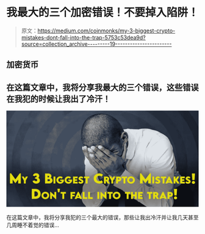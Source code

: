 # 我最大的三个加密错误！不要掉入陷阱！

> 原文：<https://medium.com/coinmonks/my-3-biggest-crypto-mistakes-dont-fall-into-the-trap-5753c53dea9d?source=collection_archive---------19----------------------->

## 加密货币

## 在这篇文章中，我将分享我最大的三个错误，这些错误在我犯的时候让我出了冷汗！

![](img/5ca85cf1213f4fdce414d48f45a2f292.png)

在这篇文章中，我将分享我犯的三个最大的错误，那些让我出冷汗并让我几天甚至几周睡不着觉的错误…